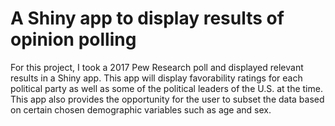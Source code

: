 # A Shiny app to display results of opinion polling

<!-- badges: start -->
<!-- badges: end -->

For this project, I took a 2017 Pew Research poll and displayed relevant results in a Shiny app. This app will display favorability ratings for each political party as well as some of the political leaders of the U.S. at the time. This app also provides the opportunity for the user to subset the data based on certain chosen demographic variables such as age and sex. 
